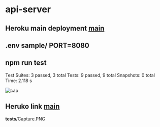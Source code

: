 # api-server

##  Heroku main deployment [main](https://api-server-munther.herokuapp.com/)


## .env sample/ PORT=8080

## npm run test
Test Suites: 3 passed, 3 total
Tests:       9 passed, 9 total
Snapshots:   0 total
Time:        2.118 s

![cap](___tests__/Capture.PNG)


## Heruko link [main](https://basic-api--munther.herokuapp.com/)

__tests__/Capture.PNG

